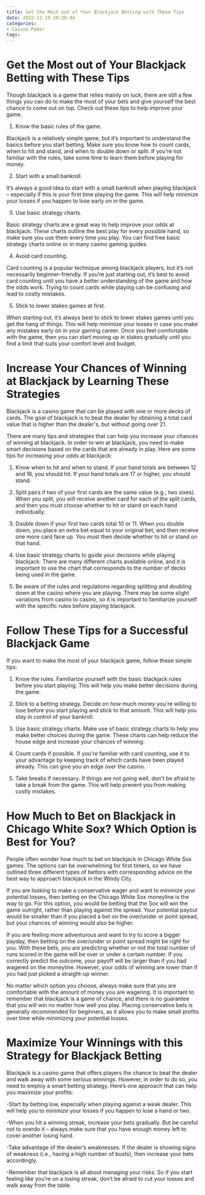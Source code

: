 ```yaml
---
title: Get the Most out of Your Blackjack Betting with These Tips 
date: 2022-12-19 20:20:44
categories:
- Casino Poker
tags:
---
```



#  Get the Most out of Your Blackjack Betting with These Tips 

Though blackjack is a game that relies mainly on luck, there are still a few things you can do to make the most of your bets and give yourself the best chance to come out on top. Check out these tips to help improve your game.

1. Know the basic rules of the game.

Blackjack is a relatively simple game, but it’s important to understand the basics before you start betting. Make sure you know how to count cards, when to hit and stand, and when to double down or split. If you’re not familiar with the rules, take some time to learn them before playing for money.

2. Start with a small bankroll.

It’s always a good idea to start with a small bankroll when playing blackjack – especially if this is your first time playing the game. This will help minimize your losses if you happen to lose early on in the game.

3. Use basic strategy charts.

Basic strategy charts are a great way to help improve your odds at blackjack. These charts outline the best play for every possible hand, so make sure you use them every time you play. You can find free basic strategy charts online or in many casino gaming guides.

4. Avoid card counting.

Card counting is a popular technique among blackjack players, but it’s not necessarily beginner-friendly. If you’re just starting out, it’s best to avoid card counting until you have a better understanding of the game and how the odds work. Trying to count cards while playing can be confusing and lead to costly mistakes.

5. Stick to lower stakes games at first.

When starting out, it’s always best to stick to lower stakes games until you get the hang of things. This will help minimize your losses in case you make any mistakes early on in your gaming career. Once you feel comfortable with the game, then you can start moving up in stakes gradually until you find a limit that suits your comfort level and budget.

#  Increase Your Chances of Winning at Blackjack by Learning These Strategies 

 Blackjack is a casino game that can be played with one or more decks of cards. The goal of blackjack is to beat the dealer by obtaining a total card value that is higher than the dealer's, but without going over 21.

There are many tips and strategies that can help you increase your chances of winning at blackjack. In order to win at blackjack, you need to make smart decisions based on the cards that are already in play. Here are some tips for increasing your odds at blackjack:

1. Know when to hit and when to stand. If your hand totals are between 12 and 16, you should hit. If your hand totals are 17 or higher, you should stand.

2. Split pairs if two of your first cards are the same value (e.g., two sixes). When you split, you will receive another card for each of the split cards, and then you must choose whether to hit or stand on each hand individually.

3. Double down if your first two cards total 10 or 11. When you double down, you place an extra bet equal to your original bet, and then receive one more card face up. You must then decide whether to hit or stand on that hand.

4. Use basic strategy charts to guide your decisions while playing blackjack. There are many different charts available online, and it is important to use the chart that corresponds to the number of decks being used in the game.

5. Be aware of the rules and regulations regarding splitting and doubling down at the casino where you are playing. There may be some slight variations from casino to casino, so it is important to familiarize yourself with the specific rules before playing blackjack.

#  Follow These Tips for a Successful Blackjack Game 

If you want to make the most of your blackjack game, follow these simple tips:

1. Know the rules. Familiarize yourself with the basic blackjack rules before you start playing. This will help you make better decisions during the game.

2. Stick to a betting strategy. Decide on how much money you're willing to lose before you start playing and stick to that amount. This will help you stay in control of your bankroll.

3. Use basic strategy charts. Make use of basic strategy charts to help you make better choices during the game. These charts can help reduce the house edge and increase your chances of winning.

4. Count cards if possible. If you're familiar with card counting, use it to your advantage by keeping track of which cards have been played already. This can give you an edge over the casino.

5. Take breaks if necessary. If things are not going well, don't be afraid to take a break from the game. This will help prevent you from making costly mistakes.

#  How Much to Bet on Blackjack in Chicago White Sox? Which Option is Best for You? 

People often wonder how much to bet on blackjack in Chicago White Sox games. The options can be overwhelming for first timers, so we have outlined three different types of bettors with corresponding advice on the best way to approach blackjack in the Windy City.

If you are looking to make a conservative wager and want to minimize your potential losses, then betting on the Chicago White Sox moneyline is the way to go. For this option, you would be betting that the Sox will win the game outright, rather than playing against the spread. Your potential payout would be smaller than if you placed a bet on the over/under or point spread, but your chances of winning would also be higher.

If you are feeling more adventurous and want to try to score a bigger payday, then betting on the over/under or point spread might be right for you. With these bets, you are predicting whether or not the total number of runs scored in the game will be over or under a certain number. If you correctly predict the outcome, your payoff will be larger than if you had wagered on the moneyline. However, your odds of winning are lower than if you had just picked a straight-up winner.

No matter which option you choose, always make sure that you are comfortable with the amount of money you are wagering. It is important to remember that blackjack is a game of chance, and there is no guarantee that you will win no matter how well you play. Placing conservative bets is generally recommended for beginners, as it allows you to make small profits over time while minimizing your potential losses.

#  Maximize Your Winnings with this Strategy for Blackjack Betting

Blackjack is a casino game that offers players the chance to beat the dealer and walk away with some serious winnings. However, in order to do so, you need to employ a smart betting strategy. Here’s one approach that can help you maximize your profits:

-Start by betting low, especially when playing against a weak dealer. This will help you to minimize your losses if you happen to lose a hand or two.

-When you hit a winning streak, increase your bets gradually. But be careful not to overdo it – always make sure that you have enough money left to cover another losing hand.

-Take advantage of the dealer’s weaknesses. If the dealer is showing signs of weakness (i.e., having a high number of busts), then increase your bets accordingly.

-Remember that blackjack is all about managing your risks. So if you start feeling like you’re on a losing streak, don’t be afraid to cut your losses and walk away from the table.